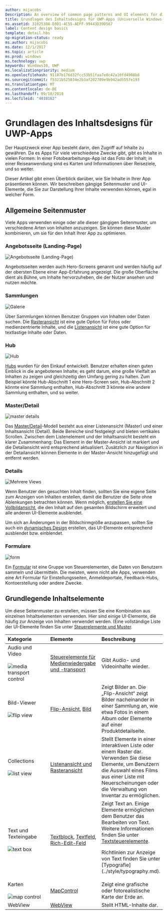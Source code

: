 ```yaml
---
author: mijacobs
Description: An overview of common page patterns and UI elements for displaying content in your UWP app.
title: Grundlagen des Inhaltsdesigns für UWP-Apps (Universelle Windows-Plattform)
ms.assetid: 3102530A-E0D1-4C55-AEFF-99443D39D567
label: Content design basics
template: detail.hbs
op-migration-status: ready
ms.author: mijacobs
ms.date: 12/1/2017
ms.topic: article
ms.prod: windows
ms.technology: uwp
keywords: Windows10, UWP
ms.localizationpriority: medium
ms.openlocfilehash: 91187b176d32fcc53b51faa7e8c42a10fd4908b8
ms.sourcegitcommit: f5321b525034e2b3af202709e9b942ad5557e193
ms.translationtype: MT
ms.contentlocale: de-DE
ms.lasthandoff: 09/18/2018
ms.locfileid: "4018162"
---
```

# <a name="content-design-basics-for-uwp-apps"></a>Grundlagen des Inhaltsdesigns für UWP-Apps

Der Hauptzweck einer App besteht darin, den Zugriff auf Inhalte zu gewähren. Da es Apps für viele verschiedene Zwecke gibt, gibt es Inhalte in vielen Formen: In einer Fotobearbeitungs-App ist das Foto der Inhalt; in einer Reiseanwendung sind es Karten und Informationen über Reiseziele, und so weiter. 

Dieser Artikel gibt einen Überblick darüber, wie Sie Inhalte in Ihrer App präsentieren können. Wir beschreiben gängige Seitenmuster und UI-Elemente, die Sie zur Darstellung Ihrer Inhalte verwenden können, egal in welcher Form.

## <a name="common-page-patterns"></a>Allgemeine Seitenmuster

Viele Apps verwenden einige oder alle dieser gängigen Seitenmuster, um verschiedene Arten von Inhalten anzuzeigen. Sie können diese Muster kombinieren, um sie für den Inhalt Ihrer App zu optimieren.

### <a name="landing"></a>Angebotsseite (Landing-Page)

![Angebotsseite (Landing-Page)](images/content-basics/hero-screen.png)

Angebotsseiten werden auch Hero-Screens genannt und werden häufig auf der obersten Ebene einer App-Erfahrung angezeigt. Die große Oberfläche dient als Bühne, um Inhalte hervorzuheben, die der Nutzer ansehen und nutzen möchte.

### <a name="collections"></a>Sammlungen

![Galerie](images/content-basics/gridview.png)

Über Sammlungen können Benutzer Gruppen von Inhalten oder Daten suchen. Die [Rasteransicht](../controls-and-patterns/item-templates-gridview.md) ist eine gute Option für Fotos oder medienzentrierte Inhalte, und die [Listenansicht](../controls-and-patterns/item-templates-listview.md) ist eine gute Option für textlastige Inhalte oder Daten.

### <a name="hub"></a>Hub

![Hub](images/content-basics/hub.png)

[Hubs](../controls-and-patterns/hub.md) wurden für den Einkauf entwickelt. Benutzer erhalten einen guten Einblick in die angebotenen Inhalte; es geht darum, eine große Vielfalt an Inhalten zu zeigen und gleichzeitig den Umfang gering zu halten. Zum Beispiel könnte Hub-Abschnitt 1 eine Hero-Screen sein, Hub-Abschnitt 2 könnte eine Sammlung enthalten, Hub-Abschnitt 3 könnte eine andere Sammlung enthalten, und so weiter.

### <a name="masterdetail"></a>Master/Detail

![master details](images/content-basics/master-detail.png)

Das [Master/Detail](../controls-and-patterns/master-details.md)-Modell besteht aus einer Listenansicht (Master) und einer Inhaltsansicht (Detail). Beide Bereiche sind festgelegt und bieten vertikales Scrollen. Zwischen dem Listenelement und der Inhaltsansicht besteht ein klarer Zusammenhang: Das Element in der Master-Ansicht ist markiert und die Detailansicht wird entsprechend aktualisiert. Zusätzlich zur Navigation in der Detailansicht können Elemente in der Master-Ansicht hinzugefügt und entfernt werden.

### <a name="details"></a>Details

![Mehrere Views](images/multi-view.png)

Wenn Benutzer den gesuchten Inhalt finden, sollten Sie eine eigene Seite zum Anzeigen von Inhalten erstellen, damit die Benutzer die Seite ohne Ablenkungen betrachten können. Wenn möglich, [erstellen Sie eine Vollbildansicht](../layout/show-multiple-views.md), die den Inhalt auf den gesamten Bildschirm erweitert und alle anderen UI-Elemente ausblendet. 

Um sich an Änderungen in der Bildschirmgröße anzupassen, sollten Sie auch ein [dynamisches Design](design-and-ui-intro.md) erstellen, das UI-Elemente entsprechend ausblendet bzw. einblendet.

### <a name="forms"></a>Formulare
![form](images/content-basics/forms.png)

Ein [Formular](../controls-and-patterns/forms.md) ist eine Gruppe von Steuerelementen, die Daten von Benutzern sammeln und übermitteln. Die meisten, wenn nicht alle Apps, verwenden eine Art Formular für Einstellungsseiten, Anmeldeportale, Feedback-Hubs, Kontoerstellung oder andere Zwecke. 

## <a name="common-content-elements"></a>Grundlegende Inhaltselemente

Um diese Seitenmuster zu erstellen, müssen Sie eine Kombination aus einzelnen Inhaltselementen verwenden. Hier sind einige UI-Elemente, die häufig zur Anzeige von Inhalten verwendet werden. (Eine vollständige Liste der UI-Elemente finden Sie unter [Steuerelemente und Muster](../controls-and-patterns/index.md).

<div class="mx-responsive-img">
<table>
<colgroup>
<col width="33%" />
<col width="33%" />
<col width="33%" />
</colgroup>
<thead>
<tr class="header">
<th align="left">Kategorie</th>
<th align="left">Elemente</th>
<th align="left">Beschreibung</th>
</tr>
</thead>
<tbody>
<tr class="odd">
<td align="left">Audio und Video<br/><br/>
    <img src="images/content-basics/media-transport.png" alt="media transport control" /></td>
<td align="left"><a href="../controls-and-patterns/media-playback.md">Steuerelemente für Medienwiedergabe und -transport</a></td>
<td align="left">Gibt Audio- und Videoinhalte wieder.</td>
</tr>
<tr class="even">
<td align="left">Bild-Viewer<br/><br/>
    <img src="images/content-basics/flipview.jpg" alt="flip view" /></td>
<td align="left"><a href="../controls-and-patterns/flipview.md">Flip-Ansicht</a>, <a href="../controls-and-patterns/images-imagebrushes.md">Bild</a></td>
<td align="left">Zeigt Bilder an. Die „Flip-Ansicht“ zeigt Bilder nacheinander in einer Sammlung an, wie etwa Fotos in einem Album oder Elemente auf einer Produktdetailseite.</td>
</tr>
<tr class="odd">
<td align="left">Collections <br/><br/>
    <img src="images/content-basics/listview.png" alt="list view" /></td>
<td align="left"><a href="../controls-and-patterns/lists.md">Listenansicht und Rasteransicht</a></td>
<td align="left">Stellt Elemente in einer interaktiven Liste oder einem Raster dar. Verwenden Sie diese Elemente, um Benutzern die Auswahl eines Films aus einer Liste mit Neuerscheinungen oder die Verwaltung von Inventar zu ermöglichen.</td>
</tr>
<tr class="even">
<td align="left">Text und Texteingabe <br/><br/>
    <img src="images/content-basics/textbox.png" alt="text box" /></td>
<td align="left"><p><a href="../controls-and-patterns/text-block.md">Textblock</a>, <a href="../controls-and-patterns/text-box.md">Textfeld</a>, <a href="../controls-and-patterns/rich-edit-box.md">Rich-Edit-Feld</a></p>
</td>
<td align="left">Zeigt Text an. Einige Elemente ermöglichen dem Benutzer das Bearbeiten von Text. Weitere Informationen finden Sie unter <a href="../controls-and-patterns/text-controls.md">Textsteuerelemente</a>.
<p>Richtlinien zur Anzeige von Text finden Sie unter [Typografie](../style/typography.md).</p>
</td>
</tr>
<tr class="odd">
<td align="left">Karten<br/><br/>
    <img src="images/content-basics/mapcontrol.png" alt="map control" /></td>
<td align="left"><a href="../../maps-and-location/display-maps.md">MapControl</a></td>
<td align="left">Zeigt eine grafische oder fotorealistische Karte der Erde an.</td>
</tr>
<tr class="even">
<td align="left">WebView</td>
<td align="left"><a href="../controls-and-patterns/web-view.md">WebView</a></td>
<td align="left">Stellt HTML-Inhalte dar.</td>
</tr>
</tbody>
</table>
</div>
